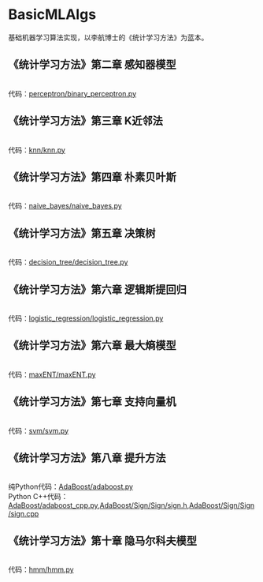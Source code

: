<!--
@Author: JavenLau
@Date:   08-02-17
@Email:  javenlau@hotmail.com
@Last modified by:   JavenLau
@Last modified time: 08-18-17
-->

# BasicMLAlgs
基础机器学习算法实现，以李航博士的《统计学习方法》为蓝本。


## 《统计学习方法》第二章 感知器模型
<br>代码：[perceptron/binary_perceptron.py](https://github.com/WenDesi/lihang_book_algorithm/blob/master/perceptron/binary_perceptron.py)

## 《统计学习方法》第三章 K近邻法
<br>代码：[knn/knn.py](https://github.com/WenDesi/lihang_book_algorithm/blob/master/knn/knn.py)

## 《统计学习方法》第四章 朴素贝叶斯
<br>代码：[naive_bayes/naive_bayes.py](https://github.com/WenDesi/lihang_book_algorithm/blob/master/naive_bayes/naive_bayes.py)

## 《统计学习方法》第五章 决策树
<br>代码：[decision_tree/decision_tree.py](https://github.com/WenDesi/lihang_book_algorithm/blob/master/decision_tree/decision_tree.py)

## 《统计学习方法》第六章 逻辑斯提回归
<br>代码：[logistic_regression/logistic_regression.py](https://github.com/WenDesi/lihang_book_algorithm/blob/master/logistic_regression/logistic_regression.py)

## 《统计学习方法》第六章 最大熵模型
<br>代码：[maxENT/maxENT.py](https://github.com/WenDesi/lihang_book_algorithm/blob/master/maxENT/maxENT.py)

## 《统计学习方法》第七章 支持向量机
<br>代码：[svm/svm.py](https://github.com/WenDesi/lihang_book_algorithm/blob/master/svm/svm.py)

## 《统计学习方法》第八章 提升方法
<br>纯Python代码：[AdaBoost/adaboost.py](https://github.com/WenDesi/lihang_book_algorithm/blob/master/AdaBoost/adaboost.py)
<br>Python C++代码：[AdaBoost/adaboost_cpp.py](https://github.com/WenDesi/lihang_book_algorithm/blob/master/AdaBoost/adaboost_cpp.py),[AdaBoost/Sign/Sign/sign.h](https://github.com/WenDesi/lihang_book_algorithm/blob/master/AdaBoost/Sign/Sign/sign.h),[AdaBoost/Sign/Sign/sign.cpp](https://github.com/WenDesi/lihang_book_algorithm/blob/master/AdaBoost/Sign/Sign/sign.cpp)

## 《统计学习方法》第十章 隐马尔科夫模型
<br>代码：[hmm/hmm.py](https://github.com/WenDesi/lihang_book_algorithm/blob/master/hmm/hmm.py)


